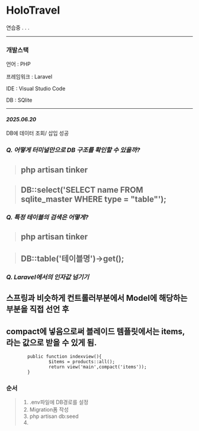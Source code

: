 # HoloTravel
연습중  .  .  .

---
### 개발스택

언어 : PHP

프레임워크 : Laravel

IDE : Visual Studio Code

DB : SQlite

---
#### ***2025.06.20***

DB에 데이터 조회/ 삽입 성공

### ***Q. 어떻게 터미널만으로 DB 구조를 확인할 수 있을까?***

> ##  php artisan tinker

> ## DB::select('SELECT name FROM sqlite_master WHERE type = "table"');

### ***Q. 특정 테이블의 검색은 어떻게?***

> ## php artisan tinker

> ## DB::table('테이블명')->get();

### ***Q. Laravel에서의 인자값 넘기기***

## 스프링과 비슷하게 컨트롤러부분에서 Model에 해당하는 부분을 직접 선언 후 

## compact에 넣음으로써 블레이드 템플릿에서는 items, 라는 값으로 받을 수 있게 됨.

```
        public function indexview(){        
                $items = products::all();
                return view('main',compact('items'));
        }
```


### 순서 
> 1. .env파일에 DB경로를 설정
> 2. Migration폼 작성
> 3. php artisan  db:seed
> 4. 
   
